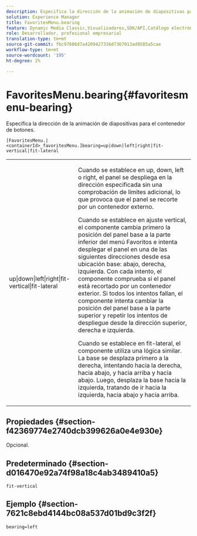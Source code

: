 ```yaml
---
description: Especifica la dirección de la animación de diapositivas para el contenedor de botones.
solution: Experience Manager
title: FavoritesMenu.bearing
feature: Dynamic Media Classic,Visualizadores,SDK/API,Catálogo electrónico
role: Desarrollador, profesional empresarial
translation-type: tm+mt
source-git-commit: f6c97606d7a4209427316d7367013ad9585a5cae
workflow-type: tm+mt
source-wordcount: '195'
ht-degree: 2%

---
```



# FavoritesMenu.bearing{#favoritesmenu-bearing}

Especifica la dirección de la animación de diapositivas para el contenedor de botones.

`[FavoritesMenu.|<containerId>_favoritesMenu.]bearing=up|down|left|right|fit-vertical|fit-lateral`

<table id="table_2B109D2F91E64B5382B31921C3780FA5"> 
 <tbody> 
  <tr> 
   <td colname="col1"> <p><span class="codeph"> up|down|left|right|fit-vertical|fit-lateral</span> </p> </td> 
   <td colname="col2"> <p> Cuando se establece en <span class="codeph"> up</span>, <span class="codeph"> down</span>, <span class="codeph"> left</span> o <span class="codeph"> right</span>, el panel se despliega en la dirección especificada sin una comprobación de límites adicional, lo que provoca que el panel se recorte por un contenedor externo. </p> <p>Cuando se establece en <span class="codeph"> ajuste vertical</span>, el componente cambia primero la posición del panel base a la parte inferior del menú Favoritos e intenta desplegar el panel en una de las siguientes direcciones desde esa ubicación base: abajo, derecha, izquierda. Con cada intento, el componente comprueba si el panel está recortado por un contenedor exterior. Si todos los intentos fallan, el componente intenta cambiar la posición del panel base a la parte superior y repetir los intentos de despliegue desde la dirección superior, derecha e izquierda. </p> <p>Cuando se establece en <span class="codeph"> fit-lateral</span>, el componente utiliza una lógica similar. La base se desplaza primero a la derecha, intentando hacia la derecha, hacia abajo, y hacia arriba y hacia abajo. Luego, desplaza la base hacia la izquierda, tratando de ir hacia la izquierda, hacia abajo y hacia arriba. </p> </td> 
  </tr> 
 </tbody> 
</table>

## Propiedades {#section-f42369774e2740dcb399626a0e4e930e}

Opcional.

## Predeterminado {#section-d016470e92a74f98a18c4ab3489410a5}

`fit-vertical`

## Ejemplo {#section-7621c8ebd4144bc08a537d01bd9c3f2f}

`bearing=left`
